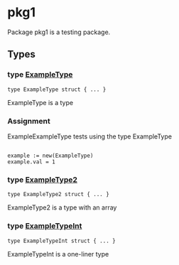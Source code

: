# pkg1

Package pkg1 is a testing package.

## Types

### type [ExampleType](/pkg.go#L5)

`type ExampleType struct { ... }`

ExampleType is a type

### Assignment

ExampleExampleType tests using the type ExampleType

```golang

example := new(ExampleType)
example.val = 1

```

### type [ExampleType2](/pkg.go#L11)

`type ExampleType2 struct { ... }`

ExampleType2 is a type with an array

### type [ExampleTypeInt](/pkg.go#L17)

`type ExampleTypeInt struct { ... }`

ExampleTypeInt is a one-liner type
